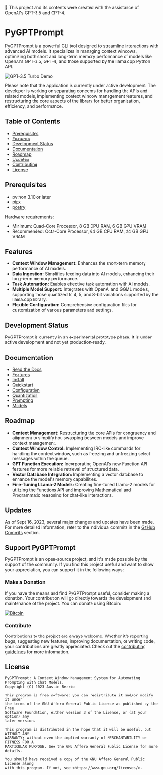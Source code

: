 📝 This project and its contents were created with the assistance of OpenAI's
GPT-3.5 and GPT-4.

# PyGPTPrompt

PyGPTPrompt is a powerful CLI tool designed to streamline interactions with
advanced AI models. It specializes in managing context windows, optimizing both
short and long-term memory performance of models like OpenAI's GPT-3.5, GPT-4,
and those supported by the llama.cpp Python API.

![GPT-3.5 Turbo Demo](docs/assets/gpt-3.5-turbo.gif)

Please note that the application is currently under active development. The
developer is working on separating concerns for handling the APIs and related
models, implementing context window management features, and restructuring the
core aspects of the library for better organization, efficiency, and
performance.

## Table of Contents

- [Prerequisites](#prerequisites)
- [Features](#features)
- [Development Status](#development-status)
- [Documentation](#documentation)
- [Roadmap](#roadmap)
- [Updates](#updates)
- [Contributing](#contributing)
- [License](#license)

## Prerequisites

- [python](https://www.python.org/) 3.10 or later
- [pipx](https://pypa.github.io/pipx/)
- [poetry](https://python-poetry.org/docs/)

Hardware requirements:

- Minimum: Quad-Core Processor, 8 GB CPU RAM, 6 GB GPU VRAM
- Recommended: Octa-Core Processor, 64 GB CPU RAM, 24 GB GPU VRAM

## Features

- **Context Window Management:** Enhances the short-term memory performance of
  AI models.
- **Data Ingestion:** Simplifies feeding data into AI models, enhancing their
  long-term memory performance.
- **Task Automation:** Enables effective task automation with AI models.
- **Multiple Model Support:** Integrates with OpenAI and GGML models, supporting
  those quantized to 4, 5, and 8-bit variations supported by the llama.cpp
  library.
- **Flexible Configuration:** Comprehensive configuration files for
  customization of various parameters and settings.

## Development Status

PyGPTPrompt is currently in an experimental prototype phase. It is under active
development and not yet production-ready.

## Documentation

- [Read the Docs](docs/)
- [Features](docs/features.md)
- [Install](docs/install/)
- [Quickstart](docs/quickstart.md)
- [Configuration](docs/configuration.md)
- [Quantization](docs/quantization.md)
- [Prompting](docs/prompting/)
- [Models](docs/models/)

## Roadmap

- **Context Management:** Restructuring the core APIs for congruency and
  alignment to simplify hot-swapping between models and improve context
  management.
- **Context Window Control:** Implementing IRC-like commands for handling the
  context window, such as freezing and unfreezing select messages within the
  queue.
- **GPT Function Execution:** Incorporating OpenAI's new Function API features
  for more reliable retrieval of structured data.
- **Vector Database Integration:** Implementing a vector database to enhance the
  model's memory capabilities.
- **Fine-Tuning LLama-2 Models:** Creating fine-tuned Llama-2 models for
  utilizing the Functions API and improving Mathematical and Programmatic
  reasoning for chat-like interactions.

## Updates

As of Sept 16, 2023, several major changes and updates have been made. For more
detailed information, refer to the individual commits in the
[GitHub Commits](https://github.com/teleprint-me/py.gpt.prompt/commits/main)
section.

## Support PyGPTPrompt

PyGPTPrompt is an open-source project, and it's made possible by the support of
the community. If you find this project useful and want to show your
appreciation, you can support it in the following ways:

### Make a Donation

If you have the means and find PyGPTPrompt useful, consider making a donation.
Your contribution will go directly towards the development and maintenance of
the project. You can donate using Bitcoin:

[![Bitcoin](https://img.shields.io/badge/Bitcoin-3Q4qSNxpiEcaK3aJDdagzqU9XNyqs8zNrJ-orange)](https://blockstream.info/address/3Q4qSNxpiEcaK3aJDdagzqU9XNyqs8zNrJ)

### Contribute

Contributions to the project are always welcome. Whether it's reporting bugs,
suggesting new features, improving documentation, or writing code, your
contributions are greatly appreciated. Check out the
[contributing guidelines](CONTRIBUTING.md) for more information.

## License

    PyGPTPrompt: A Context Window Management System for Automating Prompting with Chat Models.
    Copyright (C) 2023 Austin Berrio

    This program is free software: you can redistribute it and/or modify it under
    the terms of the GNU Affero General Public License as published by the Free
    Software Foundation, either version 3 of the License, or (at your option) any
    later version.

    This program is distributed in the hope that it will be useful, but WITHOUT ANY
    WARRANTY; without even the implied warranty of MERCHANTABILITY or FITNESS FOR A
    PARTICULAR PURPOSE. See the GNU Affero General Public License for more details.

    You should have received a copy of the GNU Affero General Public License along
    with this program. If not, see <https://www.gnu.org/licenses/>.
